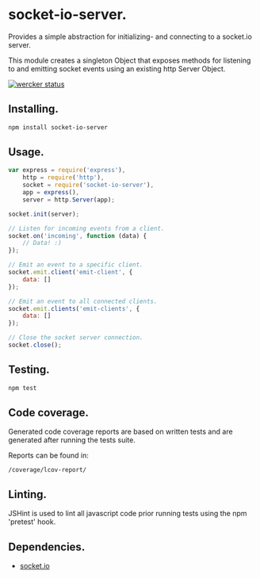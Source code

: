 # socket-io-server.
Provides a simple abstraction for initializing- and connecting to a socket.io server.

This module creates a singleton Object that exposes methods for listening to
and emitting socket events using an existing http Server Object.

[![wercker status](https://app.wercker.com/status/1f1a93309f327ba6c3cd0e482bd462a5/m "wercker status")](https://app.wercker.com/project/bykey/1f1a93309f327ba6c3cd0e482bd462a5)

## Installing.
```bash
npm install socket-io-server
```

## Usage.
```javascript
var express = require('express'),
	http = require('http'),
	socket = require('socket-io-server'),
	app = express(),
	server = http.Server(app);

socket.init(server);

// Listen for incoming events from a client.
socket.on('incoming', function (data) {
	// Data! :)
});

// Emit an event to a specific client.
socket.emit.client('emit-client', {
	data: []
});

// Emit an event to all connected clients.
socket.emit.clients('emit-clients', {
	data: []
});

// Close the socket server connection.
socket.close();
```

## Testing.
```bash
npm test
```

## Code coverage.
Generated code coverage reports are based on written tests and are generated
after running the tests suite.

Reports can be found in:
```
/coverage/lcov-report/
```

## Linting.
JSHint is used to lint all javascript code prior running tests using the npm
'pretest' hook.

## Dependencies.
* [socket.io](https://github.com/Automattic/socket.io)

